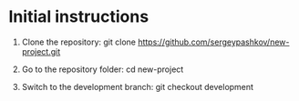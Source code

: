 # Initial instructions

1. Clone the repository:
git clone https://github.com/sergeypashkov/new-project.git

2. Go to the repository folder:
cd new-project

3. Switch to the development branch:
git checkout development
